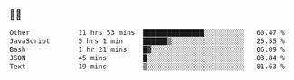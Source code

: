### 👨‍💻

<!--START_SECTION:waka-->

```txt
Other            11 hrs 53 mins  ███████████████░░░░░░░░░░   60.47 %
JavaScript       5 hrs 1 min     ██████▒░░░░░░░░░░░░░░░░░░   25.55 %
Bash             1 hr 21 mins    █▓░░░░░░░░░░░░░░░░░░░░░░░   06.89 %
JSON             45 mins         █░░░░░░░░░░░░░░░░░░░░░░░░   03.84 %
Text             19 mins         ▒░░░░░░░░░░░░░░░░░░░░░░░░   01.63 %
```

<!--END_SECTION:waka-->
